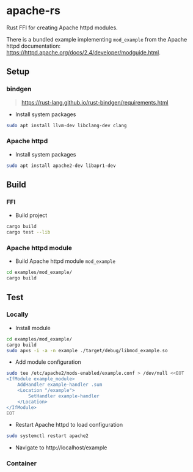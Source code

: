 apache-rs
=========

Rust FFI for creating Apache httpd modules.

There is a bundled example implementing `mod_example` from the Apache httpd documentation: https://httpd.apache.org/docs/2.4/developer/modguide.html.


Setup
-----

### bindgen
> https://rust-lang.github.io/rust-bindgen/requirements.html

* Install system packages
```bash
sudo apt install llvm-dev libclang-dev clang
```

### Apache httpd
* Install system packages
```bash
sudo apt install apache2-dev libapr1-dev
```



Build
-----

### FFI 
* Build project
```bash
cargo build
cargo test --lib
```

### Apache httpd module
* Build Apache httpd module `mod_example`
```bash
cd examples/mod_example/
cargo build
```



Test
----

### Locally
* Install module
```bash
cd examples/mod_example/
cargo build
sudo apxs -i -a -n example ./target/debug/libmod_example.so
```
* Add module configuration
```bash
sudo tee /etc/apache2/mods-enabled/example.conf > /dev/null <<EOT
<IfModule example_module>
    AddHandler example-handler .sum
    <Location "/example">
        SetHandler example-handler
    </Location>
</IfModule>
EOT
```
* Restart Apache httpd to load configuration
```bash
sudo systemctl restart apache2
```
* Navigate to http://localhost/example

### Container



